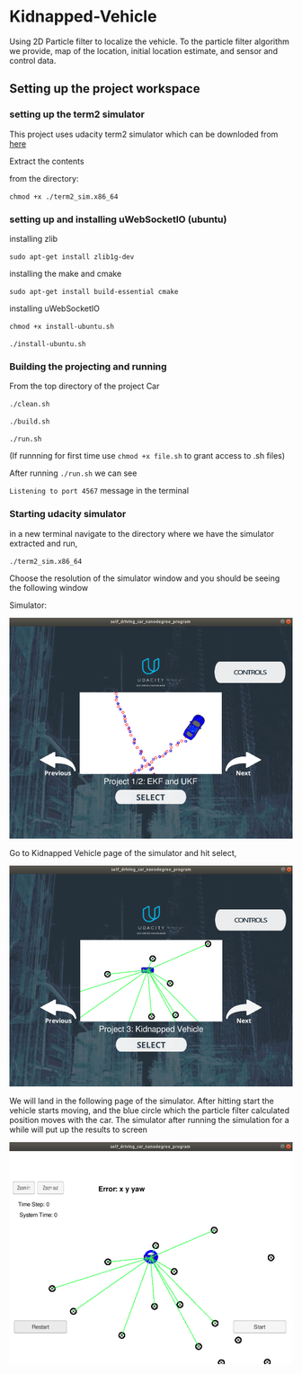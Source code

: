 # Kidnapped-Vehicle
Using 2D Particle filter to localize the vehicle. To the particle filter algorithm we provide, map of the location, initial location estimate, and sensor and control data.

## Setting up the project workspace
### setting up the term2 simulator

This project uses udacity term2 simulator which can be downloded from [here](https://github.com/udacity/self-driving-car-sim/releases)

Extract the contents 

from the directory: 

`chmod +x ./term2_sim.x86_64`

### setting up and installing uWebSocketIO (ubuntu)

installing zlib

`sudo apt-get install zlib1g-dev`

installing the make and cmake

`sudo apt-get install build-essential cmake`

installing uWebSocketIO

`chmod +x install-ubuntu.sh`

`./install-ubuntu.sh`

### Building the projecting and running

From the top directory of the project Car

`./clean.sh`

`./build.sh`

`./run.sh`

(If runnning for first time use `chmod +x file.sh` to grant access to .sh files)

After running `./run.sh` we can see

`Listening to port 4567` message in the terminal

### Starting udacity simulator

in a new terminal navigate to the directory where we have the simulator extracted and run,

`./term2_sim.x86_64`

Choose the resolution of the simulator window and you should be seeing the following window

Simulator:

![](https://github.com/sbperceptron/Kidnapped-Vehicle/blob/master/Simulator.png)

Go to Kidnapped Vehicle page of the simulator and hit select,

![](https://github.com/sbperceptron/Kidnapped-Vehicle/blob/master/simulator_kidnapped_vehicle.png)

We will land in the following page of the simulator. After hitting start the vehicle starts moving, and the blue circle which the particle filter calculated position moves with the car. The simulator after running the simulation for a while will put up the results to screen

![](https://github.com/sbperceptron/Kidnapped-Vehicle/blob/master/simulator_kidnapped_vehicle_setup.png)

![]()
